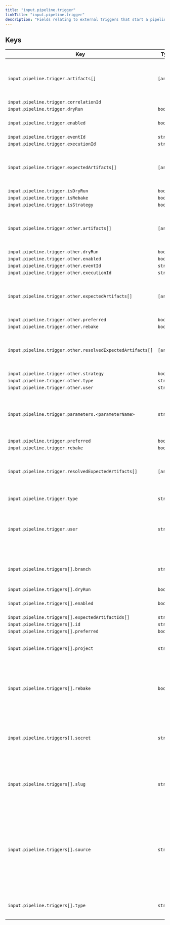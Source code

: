 ```yaml
---
title: "input.pipeline.trigger"
linkTitle: "input.pipeline.trigger"
description: "Fields relating to external triggers that start a pipeline."
---
```


## Keys
| Key                                                        | Type      | Description                                                                              |
| ---------------------------------------------------------- | --------- | ---------------------------------------------------------------------------------------- |
| `input.pipeline.trigger.artifacts[]`                       | `[array]` | See [artifacts]({{< ref "artifacts.md" >}}) for more information.                        |
| `input.pipeline.trigger.correlationId`                     |           |                                                                                          |
| `input.pipeline.trigger.dryRun`                            | `boolean` |                                                                                          |
| `input.pipeline.trigger.enabled`                           | `boolean` | True if the trigger is enabled.                                                          |
| `input.pipeline.trigger.eventId`                           | `string`  |                                                                                          |
| `input.pipeline.trigger.executionId`                       | `string`  |                                                                                          |
| `input.pipeline.trigger.expectedArtifacts[]`               | `[array]` | See [artifacts]({{< ref "artifacts.md" >}}) for more information.                        |
| `input.pipeline.trigger.isDryRun`                          | `boolean` |                                                                                          |
| `input.pipeline.trigger.isRebake`                          | `boolean` |                                                                                          |
| `input.pipeline.trigger.isStrategy`                        | `boolean` |                                                                                          |
| `input.pipeline.trigger.other.artifacts[]`                 | `[array]` | See [artifacts]({{< ref "artifacts.md" >}}) for more information.                        |
| `input.pipeline.trigger.other.dryRun`                      | `boolean` |                                                                                          |
| `input.pipeline.trigger.other.enabled`                     | `boolean` |                                                                                          |
| `input.pipeline.trigger.other.eventId`                     | `string`  |                                                                                          |
| `input.pipeline.trigger.other.executionId`                 | `string`  |                                                                                          |
| `input.pipeline.trigger.other.expectedArtifacts[]`         | `[array]` | See [artifacts]({{< ref "artifacts.md" >}}) for more information.                        |
| `input.pipeline.trigger.other.preferred`                   | `boolean` |                                                                                          |
| `input.pipeline.trigger.other.rebake`                      | `boolean` |                                                                                          |
| `input.pipeline.trigger.other.resolvedExpectedArtifacts[]` | `[array]` | See [artifacts]({{< ref "artifacts.md" >}}) for more information.                        |
| `input.pipeline.trigger.other.strategy`                    | `boolean` |                                                                                          |
| `input.pipeline.trigger.other.type`                        | `string`  |                                                                                          |
| `input.pipeline.trigger.other.user`                        | `string`  |                                                                                          |
| `input.pipeline.trigger.parameters.<parameterName>`        | `string`  | The value specified for the parameter when triggering the pipeline.                      |
| `input.pipeline.trigger.preferred`                         | `boolean` |                                                                                          |
| `input.pipeline.trigger.rebake`                            | `boolean` |                                                                                          |
| `input.pipeline.trigger.resolvedExpectedArtifacts[]`       | `[array]` | See [artifacts]({{< ref "artifacts.md" >}}) for more information.                        |
| `input.pipeline.trigger.type`                              | `string`  | The type of trigger.                                                                     |
| `input.pipeline.trigger.user`                              | `string`  | For triggers of type `git`, the user or organization associated with the git repository. |
| `input.pipeline.triggers[].branch`                         | `string`  | Which branch of the git repository triggers this pipeline.                               |
| `input.pipeline.triggers[].dryRun`                         | `boolean` |                                                                                          |
| `input.pipeline.triggers[].enabled`                        | `boolean` | True if the trigger is enabled.                                                          |
| `input.pipeline.triggers[].expectedArtifactIds[]`          | `string`  |                                                                                          |
| `input.pipeline.triggers[].id`                             | `string`  |                                                                                          |
| `input.pipeline.triggers[].preferred`                      | `boolean` |                                                                                          |
| `input.pipeline.triggers[].project`                        | `string`  | A change in what project triggers this pipeline.                                         |
| `input.pipeline.triggers[].rebake`                         | `boolean` | True if all baked artifacts should be rebaked, even if their inputs have not changed.    |
| `input.pipeline.triggers[].secret`                         | `string`  | The secret that the trigger uses to authenticate with Armory Enterprise.                         |
| `input.pipeline.triggers[].slug`                           | `string`  | The trigger's slug. For example, with a GitHub trigger this is the project name.         |
| `input.pipeline.triggers[].source`                         | `string`  | The type of the source for the trigger. For some trigger types this can be used to disambiguate amongst multiple trigger invokers. |
| `input.pipeline.triggers[].type`                           | `string`  | The configured type of the trigger.                                                      |
